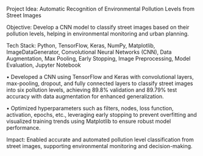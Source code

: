 Project Idea: Automatic Recognition of Environmental Pollution Levels from Street Images

Objective: Develop a CNN model to classify street images based on their pollution levels, helping in environmental monitoring and urban planning.

Tech Stack: Python, TensorFlow, Keras, NumPy, Matplotlib, ImageDataGenerator, Convolutional Neural Networks (CNN), Data Augmentation, Max Pooling, Early Stopping, Image Preprocessing, Model Evaluation, Jupyter Notebook

•	Developed a CNN using TensorFlow and Keras with convolutional layers, max-pooling, dropout, and fully connected layers to classify street images into six pollution levels, achieving 89.8% validation and 89.79% test accuracy with data augmentation for enhanced generalization.

•	Optimized hyperparameters such as filters, nodes, loss function, activation, epochs, etc., leveraging early stopping to prevent overfitting and visualized training trends using Matplotlib to ensure robust model performance.

Impact: Enabled accurate and automated pollution level classification from street images, supporting environmental monitoring and decision-making.

